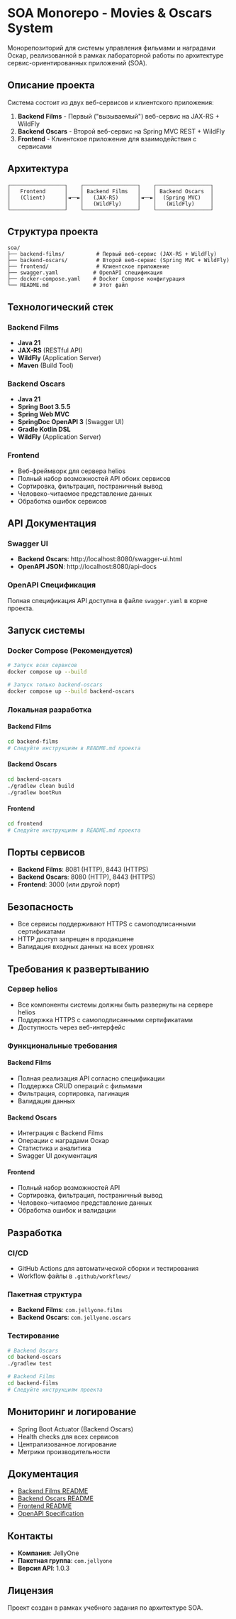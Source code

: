 # SOA Monorepo - Movies & Oscars System

Монорепозиторий для системы управления фильмами и наградами Оскар, реализованной в рамках лабораторной работы по архитектуре сервис-ориентированных приложений (SOA).

## Описание проекта

Система состоит из двух веб-сервисов и клиентского приложения:

1. **Backend Films** - Первый ("вызываемый") веб-сервис на JAX-RS + WildFly
2. **Backend Oscars** - Второй веб-сервис на Spring MVC REST + WildFly  
3. **Frontend** - Клиентское приложение для взаимодействия с сервисами

## Архитектура

```
┌─────────────────┐    ┌─────────────────┐    ┌─────────────────┐
│   Frontend      │    │ Backend Films   │    │ Backend Oscars  │
│   (Client)      │◄──►│   (JAX-RS)      │◄──►│  (Spring MVC)   │
│                 │    │   (WildFly)     │    │   (WildFly)     │
└─────────────────┘    └─────────────────┘    └─────────────────┘
```

## Структура проекта

```
soa/
├── backend-films/          # Первый веб-сервис (JAX-RS + WildFly)
├── backend-oscars/         # Второй веб-сервис (Spring MVC + WildFly)
├── frontend/               # Клиентское приложение
├── swagger.yaml           # OpenAPI спецификация
├── docker-compose.yaml    # Docker Compose конфигурация
└── README.md              # Этот файл
```

## Технологический стек

### Backend Films
- **Java 21**
- **JAX-RS** (RESTful API)
- **WildFly** (Application Server)
- **Maven** (Build Tool)

### Backend Oscars  
- **Java 21**
- **Spring Boot 3.5.5**
- **Spring Web MVC**
- **SpringDoc OpenAPI 3** (Swagger UI)
- **Gradle Kotlin DSL**
- **WildFly** (Application Server)

### Frontend
- Веб-фреймворк для сервера helios
- Полный набор возможностей API обоих сервисов
- Сортировка, фильтрация, постраничный вывод
- Человеко-читаемое представление данных
- Обработка ошибок сервисов

## API Документация

### Swagger UI
- **Backend Oscars**: http://localhost:8080/swagger-ui.html
- **OpenAPI JSON**: http://localhost:8080/api-docs

### OpenAPI Спецификация
Полная спецификация API доступна в файле `swagger.yaml` в корне проекта.

## Запуск системы

### Docker Compose (Рекомендуется)

```bash
# Запуск всех сервисов
docker compose up --build

# Запуск только backend-oscars
docker compose up --build backend-oscars
```

### Локальная разработка

#### Backend Films
```bash
cd backend-films
# Следуйте инструкциям в README.md проекта
```

#### Backend Oscars
```bash
cd backend-oscars
./gradlew clean build
./gradlew bootRun
```

#### Frontend
```bash
cd frontend
# Следуйте инструкциям в README.md проекта
```

## Порты сервисов

- **Backend Films**: 8081 (HTTP), 8443 (HTTPS)
- **Backend Oscars**: 8080 (HTTP), 8443 (HTTPS)  
- **Frontend**: 3000 (или другой порт)

## Безопасность

- Все сервисы поддерживают HTTPS с самоподписанными сертификатами
- HTTP доступ запрещен в продакшене
- Валидация входных данных на всех уровнях

## Требования к развертыванию

### Сервер helios
- Все компоненты системы должны быть развернуты на сервере helios
- Поддержка HTTPS с самоподписанными сертификатами
- Доступность через веб-интерфейс

### Функциональные требования

#### Backend Films
- Полная реализация API согласно спецификации
- Поддержка CRUD операций с фильмами
- Фильтрация, сортировка, пагинация
- Валидация данных

#### Backend Oscars  
- Интеграция с Backend Films
- Операции с наградами Оскар
- Статистика и аналитика
- Swagger UI документация

#### Frontend
- Полный набор возможностей API
- Сортировка, фильтрация, постраничный вывод
- Человеко-читаемое представление данных
- Обработка ошибок и валидации

## Разработка

### CI/CD
- GitHub Actions для автоматической сборки и тестирования
- Workflow файлы в `.github/workflows/`

### Пакетная структура
- **Backend Films**: `com.jellyone.films`
- **Backend Oscars**: `com.jellyone.oscars`

### Тестирование
```bash
# Backend Oscars
cd backend-oscars
./gradlew test

# Backend Films  
cd backend-films
# Следуйте инструкциям проекта
```

## Мониторинг и логирование

- Spring Boot Actuator (Backend Oscars)
- Health checks для всех сервисов
- Централизованное логирование
- Метрики производительности

## Документация

- [Backend Films README](backend-films/README.md)
- [Backend Oscars README](backend-oscars/README.md)
- [Frontend README](frontend/README.md)
- [OpenAPI Specification](swagger.yaml)

## Контакты

- **Компания**: JellyOne
- **Пакетная группа**: `com.jellyone`
- **Версия API**: 1.0.3

## Лицензия

Проект создан в рамках учебного задания по архитектуре SOA.